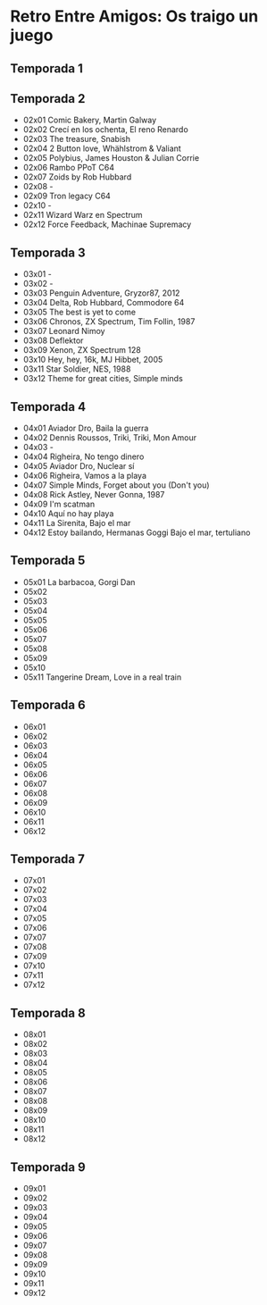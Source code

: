 Retro Entre Amigos: Os traigo un juego
======

Temporada 1
------


Temporada 2
------
* 02x01 Comic Bakery, Martin Galway
* 02x02 Crecí en los ochenta, El reno Renardo
* 02x03 The treasure, Snabish
* 02x04 2 Button love, Whählstrom & Valiant
* 02x05 Polybius, James Houston & Julian Corrie
* 02x06 Rambo PPoT C64
* 02x07 Zoids by Rob Hubbard
* 02x08 -
* 02x09 Tron legacy C64
* 02x10 -
* 02x11 Wizard Warz en Spectrum
* 02x12 Force Feedback, Machinae Supremacy

Temporada 3
------
* 03x01 -
* 03x02 - 
* 03x03 Penguin Adventure, Gryzor87, 2012
* 03x04 Delta, Rob Hubbard, Commodore 64
* 03x05 The best is yet to come
* 03x06 Chronos, ZX Spectrum, Tim Follin, 1987
* 03x07 Leonard Nimoy
* 03x08 Deflektor
* 03x09 Xenon, ZX Spectrum 128
* 03x10 Hey, hey, 16k, MJ Hibbet, 2005
* 03x11 Star Soldier, NES, 1988
* 03x12 Theme for great cities, Simple minds

Temporada 4
------
* 04x01 Aviador Dro, Baila la guerra
* 04x02 Dennis Roussos, Triki, Triki, Mon Amour
* 04x03 -
* 04x04 Righeira, No tengo dinero
* 04x05 Aviador Dro, Nuclear sí
* 04x06 Righeira, Vamos a la playa
* 04x07 Simple Minds, Forget about you (Don't you)
* 04x08 Rick Astley, Never Gonna, 1987
* 04x09 I'm scatman
* 04x10 Aquí no hay playa
* 04x11 La Sirenita, Bajo el mar
* 04x12 Estoy bailando, Hermanas Goggi
        Bajo el mar, tertuliano

Temporada 5
------
* 05x01 La barbacoa, Gorgi Dan
* 05x02 
* 05x03 
* 05x04 
* 05x05 
* 05x06 
* 05x07 
* 05x08 
* 05x09 
* 05x10 
* 05x11 Tangerine Dream, Love in a real train

Temporada 6
------
* 06x01 
* 06x02 
* 06x03 
* 06x04 
* 06x05 
* 06x06 
* 06x07 
* 06x08 
* 06x09 
* 06x10 
* 06x11 
* 06x12 

Temporada 7
------
* 07x01 
* 07x02 
* 07x03 
* 07x04 
* 07x05 
* 07x06 
* 07x07 
* 07x08 
* 07x09 
* 07x10 
* 07x11 
* 07x12 

Temporada 8
------
* 08x01 
* 08x02 
* 08x03 
* 08x04 
* 08x05 
* 08x06 
* 08x07 
* 08x08 
* 08x09 
* 08x10 
* 08x11 
* 08x12 

Temporada 9
------
* 09x01 
* 09x02 
* 09x03 
* 09x04 
* 09x05 
* 09x06 
* 09x07 
* 09x08 
* 09x09 
* 09x10 
* 09x11 
* 09x12 
